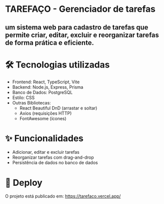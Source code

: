 # TAREFAÇO - Gerenciador de tarefas

## um sistema web para cadastro de tarefas que permite criar, editar, excluir e reorganizar tarefas de forma prática e eficiente.

# 🛠 Tecnologias utilizadas

- Frontend: React, TypeScript, Vite
- Backend: Node.js, Express, Prisma
- Banco de Dados: PostgreSQL
- Estilo: CSS
- Outras Bibliotecas:
  - React Beautiful DnD (arrastar e soltar)
  - Axios (requisições HTTP)
  - FontAwesome (ícones)

# ✨ Funcionalidades
- Adicionar, editar e excluir tarefas
- Reorganizar tarefas com drag-and-drop
- Persistência de dados no banco de dados

# 🚀 Deploy

O projeto está publicado em: https://tarefaco.vercel.app/
